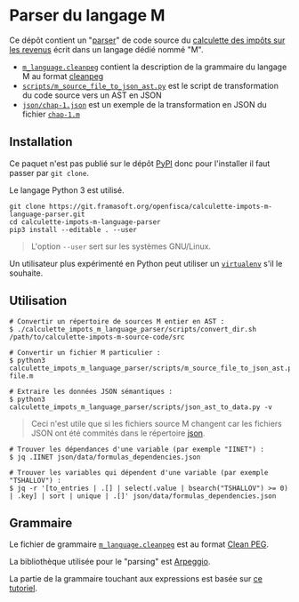 # Parser du langage M

Ce dépôt contient un "[parser](https://fr.wiktionary.org/wiki/parser)" de code source
du [calculette des impôts sur les revenus](https://git.framasoft.org/openfisca/calculette-impots-m-source-code)
écrit dans un langage dédié nommé "M".

- [`m_language.cleanpeg`](m_language.cleanpeg) contient la description de la grammaire du langage M
au format [cleanpeg](http://igordejanovic.net/Arpeggio/grammars/#grammars-written-in-peg-notations)
- [`scripts/m_source_file_to_json_ast.py`](scripts/m_source_file_to_json_ast.py) est le script de transformation du code source
vers un AST en JSON
- [`json/chap-1.json`](json/chap-1.json.json) est un exemple de la transformation en JSON du fichier
[`chap-1.m`](https://git.framasoft.org/openfisca/calculette-impots-m-source-code/tree/master/src/chap-1.m)

## Installation

Ce paquet n'est pas publié sur le dépôt [PyPI](https://pypi.python.org/pypi) donc pour l'installer il faut passer par `git clone`.

Le langage Python 3 est utilisé.

```
git clone https://git.framasoft.org/openfisca/calculette-impots-m-language-parser.git
cd calculette-impots-m-language-parser
pip3 install --editable . --user
```

> L'option `--user` sert sur les systèmes GNU/Linux.

Un utilisateur plus expérimenté en Python peut utiliser
un [`virtualenv`](https://virtualenv.readthedocs.org/en/latest/) s'il le souhaite.

## Utilisation

```
# Convertir un répertoire de sources M entier en AST :
$ ./calculette_impots_m_language_parser/scripts/convert_dir.sh /path/to/calculette-impots-m-source-code/src

# Convertir un fichier M particulier :
$ python3 calculette_impots_m_language_parser/scripts/m_source_file_to_json_ast.py file.m

# Extraire les données JSON sémantiques :
$ python3 calculette_impots_m_language_parser/scripts/json_ast_to_data.py -v
```

> Ceci n'est utile que si les fichiers source M changent car les fichiers JSON ont été commités dans le répertoire
> [json](json).

```
# Trouver les dépendances d'une variable (par exemple "IINET") :
$ jq .IINET json/data/formulas_dependencies.json

# Trouver les variables qui dépendent d'une variable (par exemple "TSHALLOV") :
$ jq -r '[to_entries | .[] | select(.value | bsearch("TSHALLOV") >= 0) | .key] | sort | unique | .[]' json/data/formulas_dependencies.json
```

## Grammaire

Le fichier de grammaire [`m_language.cleanpeg`](m_language.cleanpeg) est au format [Clean PEG](http://igordejanovic.net/Arpeggio/grammars/).

La bibliothèque utilisée pour le "parsing" est [Arpeggio](http://igordejanovic.net/Arpeggio/).

La partie de la grammaire touchant aux expressions est basée
sur [ce tutoriel](http://igordejanovic.net/Arpeggio/tutorials/calc/).

